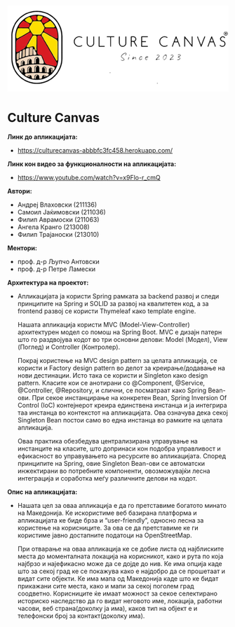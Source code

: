 ![alt text](https://github.com/VlahovskiAndrej/DIANS/blob/main/Domasna3,4/CultureCanvasMK/src/main/resources/static/images/cc.webp?raw=true&&size=100x100) 
# Culture Canvas

**Линк до апликацијата:**<br  />
-  https://culturecanvas-abbbfc3fc458.herokuapp.com/

**Линк кон видео за функционалности на апликацијата:** <br  />
-  https://www.youtube.com/watch?v=x9Flo-r_cmQ

**Автори:**<br />
- Андреј Влаховски (211136)<br /> 
- Самоил Јаќимовски (211036)<br />
- Филип Аврамоски (211063)<br />
- Ангела Кранго (213008)<br />
- Филип Трајаноски (213010)

**Ментори:**<br />
- проф. д-р Љупчо Антовски<br />
- проф. д-р Петре Ламески<br />

**Архитектура на проектот:**<br />
- Апликацијата ја користи Spring рамката за backend развој и следи принципите на Spring и SOLID
за развој на квалитетен код, a за frontend развој се користи Thymeleaf како template engine.<br />

    Нашата апликација користи MVC (Model-View-Controller) архитектурен модел со помош на Spring Boot.
    MVC е дизајн патерн што го раздвојува кодот во три основни делови: Model (Модел), View (Поглед) и Controller (Контролер).<br />

    Покрај користење на MVC design pattern за целата апликација, се користи и 
    Factory design pattern во делот за креирање/додавање на нови дестинации.
    Исто така се користи и Singleton како design pattern. Класите кои се анотирани со @Component, @Service, @Controller, @Repository,
    и слични, се посматраат како Spring Bean-ови. При секое инстанцирање на конкретен Bean,
    Spring Inversion Of Control (IoC) контејнерот креира единствена инстанца и ја интегрира
    таа инстанца во контекстот на апликацијата. Ова означува дека секој Singleton Bean постои
    само во една инстанца во рамките на целата апликација.<br />

    Оваа практика обезбедува централизирана управување на инстанците на класите,
    што допринаси кон подобра управливост и ефикасност во управувањето на ресурсите во апликацијата.
    Според принципите на Spring, овие Singleton Bean-ови се автоматски инжектирани во потребните компоненти,
    овозможувајќи лесна интеграција и соработка меѓу различните делови на кодот.<br />

**Опис на апликацијата:**<br />
- Нашата цел за оваа апликација е да го претставиме богатото минато на Македонија.
Ке искористиме веб базирана платформа и апликацијата ке биде брза и “user-friendly”,
односно лесна за користење на корисниците. За ова се да претставиме ке ги
користиме јавно достапните податоци на OpenStreetMap. 

    При отварање на оваа
    апликација ке се добие листа од најблиските места до моменталната локација на
    корисникот, како и рута по која најбрзо и најефикасно може да се дојде до нив. Ке има
    опција каде што за секој град ке се покажува како е најдобро да се прошетаат и видат
    сите објекти. Ке има мапа од Македонија каде што ке бидат прикажани сите места,
    како и мапи за секој поголем град соодветно. Корисниците ќе имаат можност за секое
    селектирано историско наследство да го видат неговото име, локација, работни
    часови, веб страна(доколку ја има), каков тип на објект е и телефонски број за
    контакт(доколку има).

